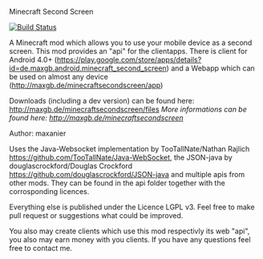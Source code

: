 Minecraft Second Screen

[![Build Status](https://drone.io/github.com/maxanier/MinecraftSecondScreenMod/status.png)](https://drone.io/github.com/maxanier/MinecraftSecondScreenMod/latest)

A Minecraft mod which allows you to use your mobile device as a second screen.
This mod provides an "api" for the clientapps.
There is client for Android 4.0+ (https://play.google.com/store/apps/details?id=de.maxgb.android.minecraft_second_screen) and a Webapp which can be used on almost any device (http://maxgb.de/minecraftsecondscreen/app)

Downloads (including a dev version) can be found here: http://maxgb.de/minecraftsecondscreen/files
*More informations can be found here: http://maxgb.de/minecraftsecondscreen*

Author: maxanier


Uses the Java-Websocket implementation by TooTallNate/Nathan Rajlich https://github.com/TooTallNate/Java-WebSocket, the JSON-java by douglascrockford/Douglas Crockford https://github.com/douglascrockford/JSON-java
and multiple apis from other mods. They can be found in the api folder together with the corrosponding licences.

Everything else is published under the Licence LGPL v3.
Feel free to make pull request or suggestions what could be improved.

You also may create clients which use this mod respectivly its web "api", you also may earn money with you clients. 
If you have any questions feel free to contact me.